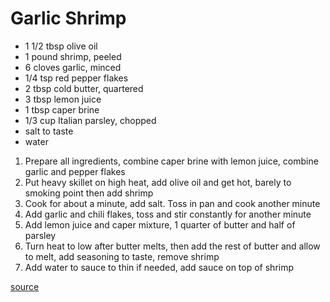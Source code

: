 # Garlic Shrimp

* 1 1/2 tbsp olive oil
* 1 pound shrimp, peeled
* 6 cloves garlic, minced
* 1/4 tsp red pepper flakes
* 2 tbsp cold butter, quartered
* 3 tbsp lemon juice
* 1 tbsp caper brine
* 1/3 cup Italian parsley, chopped
* salt to taste
* water

1. Prepare all ingredients, combine caper brine with lemon juice, combine garlic and pepper flakes
1. Put heavy skillet on high heat, add olive oil and get hot, barely to smoking point then add shrimp
1. Cook for about a minute, add salt. Toss in pan and cook another minute
1. Add garlic and chili flakes, toss and stir constantly for another minute
1. Add lemon juice and caper mixture, 1 quarter of butter and half of parsley
1. Turn heat to low after butter melts, then add the rest of butter and allow to melt, add seasoning to taste, remove shrimp
1. Add water to sauce to thin if needed, add sauce on top of shrimp

[source](https://foodwishes.blogspot.com/2012/02/garlic-shrimp-not-necessarily-in-that.html)
